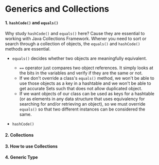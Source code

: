 # Generics and Collections

#### 1. ```hashCode()``` and ```equals()```
Why study ```hashCode()``` and ```equals()``` here? Cause they are essential to working with Java Collections Framework. Whener you need to sort or search through a collection of objects, the ```equals()``` and ```hashCode()``` methods are essential.

* ```equals()``` decides whether two objects are meaningfully equivalent.
    * ```==``` operator just compares two object references. It simply looks at the bits in the variables and verify if they are the same or not.
    * If we don't override a class's ```equals()``` method, we won't be able to use those objects as a key in a hashtable and we won't be able to get accurate Sets such that does not allow duplicated object.
    * If we want objects of our class can be used as keys for a hashtable (or as elements in any data structure that uses equivalency for searching for and/or retrieving an object), so we must override ```equals()``` so that two different instances can be considered the same.

* ```hashCode()``` 


#### 2. Collections


#### 3. How to use Collections


#### 4. Generic Type
